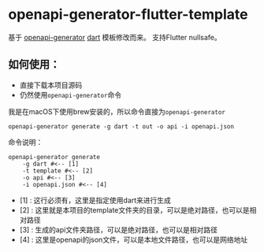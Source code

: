 # openapi-generator-flutter-template

基于 [openapi-generator](https://openapi-generator.tech/) [dart](https://openapi-generator.tech/docs/generators/dart) 模板修改而来。
支持Flutter nullsafe。

## 如何使用：
* 直接下载本项目源码
* 仍然使用`openapi-generator`命令

我是在macOS下使用brew安装的，所以命令直接为`openapi-generator`
```
openapi-generator generate -g dart -t out -o api -i openapi.json
```
命令说明：
```
openapi-generator generate
    -g dart #<-- [1]
    -t template #<-- [2]
    -o api #<-- [3]
    -i openapi.json #<-- [4]
```
* [1] : 这行必须有，这里是指定使用dart来进行生成
* [2] : 这里就是本项目的template文件夹的目录，可以是绝对路径，也可以是相对路径
* [3] : 生成的api文件夹路径，可以是绝对路径，也可以是相对路径
* [4] : 这里是openapi的json文件，可以是本地文件路径，也可以是网络地址
